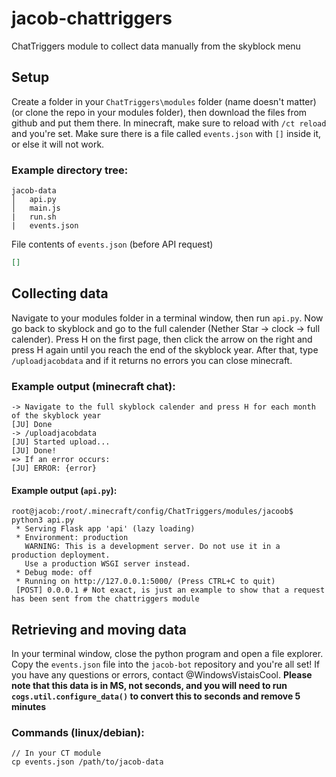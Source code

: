 # jacob-chattriggers
ChatTriggers module to collect data manually from the skyblock menu

## Setup
Create a folder in your `ChatTriggers\modules` folder (name doesn't matter) (or clone the repo in your modules folder), then download the files from github and put them there. In minecraft, make sure to reload with `/ct reload` and you're set. Make sure there is a file called `events.json` with `[]` inside it, or else it will not work.

### Example directory tree:
```
jacob-data
│   api.py
│   main.js
|   run.sh
|   events.json
```
File contents of `events.json` (before API request)
```json
[]
```

## Collecting data
Navigate to your modules folder in a terminal window, then run `api.py`. Now go back to skyblock and go to the full calender (Nether Star -> clock -> full calender). Press H on the first page, then click the arrow on the right and press H again until you reach the end of the skyblock year. After that, type `/uploadjacobdata` and if it returns no errors you can close minecraft.

### Example output (minecraft chat):
```
-> Navigate to the full skyblock calender and press H for each month of the skyblock year
[JU] Done
-> /uploadjacobdata
[JU] Started upload...
[JU] Done!
=> If an error occurs:
[JU] ERROR: {error}
```
#### Example output (`api.py`):
```
root@jacob:/root/.minecraft/config/ChatTriggers/modules/jacoob$ python3 api.py
 * Serving Flask app 'api' (lazy loading)
 * Environment: production
   WARNING: This is a development server. Do not use it in a production deployment.
   Use a production WSGI server instead.
 * Debug mode: off
 * Running on http://127.0.0.1:5000/ (Press CTRL+C to quit)
 [POST] 0.0.0.1 # Not exact, is just an example to show that a request has been sent from the chattriggers module
```

## Retrieving and moving data
In your terminal window, close the python program and open a file explorer. Copy the `events.json` file into the `jacob-bot` repository and you're all set! If you have any questions or errors, contact @WindowsVistaisCool. **Please note that this data is in MS, not seconds, and you will need to run `cogs.util.configure_data()` to convert this to seconds and remove 5 minutes**

### Commands (linux/debian):
```
// In your CT module
cp events.json /path/to/jacob-data
```
